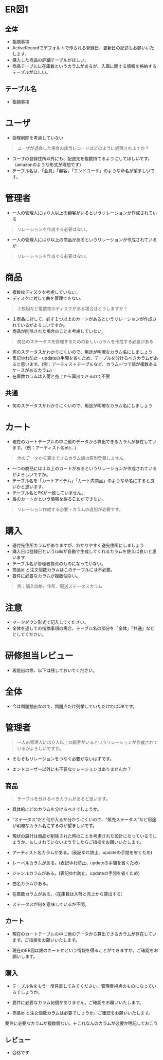 
# ER図1
## 全体
- 指摘事項
- ActiveRecordでデフォルトで作られる登録日、更新日の記述もお願いいたします。
- 購入した商品の詳細テーブルがほしい。
- 商品テーブルに在庫数というカラムがあるが、入庫に関する情報を格納するテーブルがほしい。
## テーブル名
- 指摘事項
# ユーザ
- 論理削除を考慮していない
> ユーザが退会した場合の該当レコードはどのように処理されますか？
-  ユーザの登録住所以外にも、配送先を複数持てるようにしてほしいです。
	（amazonのような形式が理想です）
- テーブル名は、「会員」「顧客」「エンドユーザ」のような命名が望ましいです。

# 管理者
- 一人の管理人には０人以上の顧客がいるというリレーションが作成されている
>リレーションを作成する必要はない。
- 一人の管理人には０以上の商品があるというリレーションが作成されているが
>リレーションを作成する必要はない。
# 商品
- 複数枚ディスクを考慮していない。
- ディスクに対して曲を管理できない.
>２枚組など複数枚のディスクがある場合はどうしますか？
- １商品に対して、必ず１つ以上のカートがあるというリレーションが作成されているがよろしいですか。
- 商品が削除された場合のことを考慮していない。
>商品のステータスを管理するための新しいカラムを作成する必要がある
- 何のステータスかわかりにくいので、用途が明瞭なカラム名にしましょう
- 表記ゆれ防止・updateの手間を省くため、テーブルを分けるべきカラムがあると思います。(例：アーティストテーブルなど、カラム一つで値が複数あるケースがあるカラム)
- 在庫数カラムは入荷と売上から算出できるので不要
## 共通
- 何のステータスかわかりにくいので、用途が明瞭なカラム名にしましょう

# カート
- 現在のカートテーブルの中に他のデータから算出できるカラムが存在しています。（例：アーティスト名etc...)
>他のデータから算出できるカラム値は原則登録しません。
- 一つの商品には１以上のカートがあるというリレーションが作成されているがよろしいですか。
- テーブル名を「カートアイテム」「カート内商品」のような命名にすると良いかと思います。
- テーブル名とPKが一致していません。
- 誰のカートかという情報を得ることができない。
>リレーション作成する必要・カラムの追加が必要です。


# 購入
- 送付先住所カラムがありますが、わかりやすく送先住所にしましょう
- 購入日は登録日というrailsが自動で生成してくれるカラムを使えば良いと思います
- テーブル名が管理者視点のものになっていない。
- 商品id と注文個数カラムはこのテーブルには不必要。
- 要件に必要なカラムが複数個ない。
>例：購入価格、住所、配送ステータスカラム

# 注意
* マークダウン形式で記入してください。
* 全体を通しての指摘事項の場合、テーブル名の部分を「全体」「共通」などとしてください。




# 研修担当レビュー
- 再提出の際、以下は残しておいてください。

# 全体
- 今は問題抽出なので、問題点だけ列挙していただければOKです。

# 管理者
> 一人の管理人には０人以上の顧客がいるというリレーションが作成されているがよろしいですか。
- そもそもリレーションをつなぐ必要がないはずです。

- エンドユーザー以外にも不要なリレーションはありませんか？

  
## 商品
> テーブルを分けるべきカラムがあると思います。
- 具体的にどのカラムを分けるべきでしょうか。

- "ステータス"だと何が入るか分かりにくいので、"販売ステータス"など用途が明瞭なカラム名にするのが望ましいです。

- 現状の設計は商品が削除された時のことを考慮された設計になっているでしょうか。もしされていないようでしたらご指摘をお願いいたします。
- アーティスト名カラムがある。(表記ゆれ防止、updateの手間を省くため)
- レーベルカラムがある。(表記ゆれ防止、updateの手間を省くため)
- ジャンルカラムがある。(表記ゆれ防止、updateの手間を省くため)
- 曲名カラムがある。
- 在庫数カラムがある。（在庫数は入荷と売上から算出する）
- ステータスが何を意味しているか不明。



## カート
- 現在のカートテーブルの中に他のデータから算出できるカラムが存在しています。ご指摘をお願いいたします。

- 現在のER図は誰のカートかという情報を得ることができますか。ご確認をお願いします。

## 購入
- テーブル名をもう一度見直してみてください。管理者視点のものになっているでしょうか。

- 要件に必要なカラム何個かありません。ご確認をお願いいたします。

- 商品id と注文個数カラムは必要でしょうか。ご確認をお願いいたします。


要件に必要なカラムが複数個ない。←これなんのカラムが必要か明記しておこう

## レビュー
- 合格です
